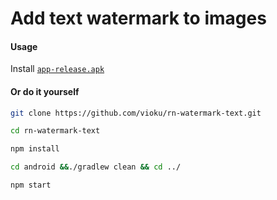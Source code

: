 # Add text watermark to images
#### Usage
 Install [`app-release.apk`](https://github.com/vioku/rn-watermark-text/raw/main/examples/app-release.apk)

#### Or do it yourself
```bash
git clone https://github.com/vioku/rn-watermark-text.git
```
```bash
cd rn-watermark-text
```
```bash
npm install
```
```bash
cd android &&./gradlew clean && cd ../
```
```bash
npm start
```
